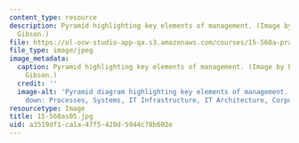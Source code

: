 ```yaml
---
content_type: resource
description: Pyramid highlighting key elements of management. (Image by Prof. Cyrus
  Gibson.)
file: https://ol-ocw-studio-app-qa.s3.amazonaws.com/courses/15-568a-practical-information-technology-management-spring-2005/a3519df1ca1a47f5420d5944c78b602e_15-568as05.jpg
file_type: image/jpeg
image_metadata:
  caption: Pyramid highlighting key elements of management. (Image by Prof. Cyrus
    Gibson.)
  credit: ''
  image-alt: 'Pyramid diagram highlighting key elements of management. From the top
    down: Processes, Systems, IT Infrastructure, IT Architecture, Corporate Strategy.'
resourcetype: Image
title: 15-568as05.jpg
uid: a3519df1-ca1a-47f5-420d-5944c78b602e
---
```

